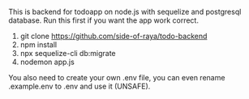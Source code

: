 This is backend for todoapp on node.js with sequelize and postgresql database. Run this first if you want the app work correct.
1. git clone https://github.com/side-of-raya/todo-backend
2. npm install
3. npx sequelize-cli db:migrate
4. nodemon app.js

You also need to create your own .env file, you can even rename .example.env to .env and use it (UNSAFE).
